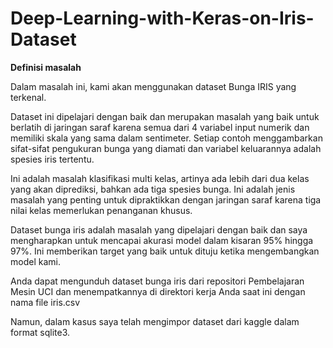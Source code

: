 # Deep-Learning-with-Keras-on-Iris-Dataset

**Definisi masalah**

Dalam masalah ini, kami akan menggunakan dataset Bunga IRIS yang terkenal.

Dataset ini dipelajari dengan baik dan merupakan masalah yang baik untuk berlatih di jaringan saraf karena semua dari 4 variabel input numerik dan memiliki skala yang sama dalam sentimeter.  Setiap contoh menggambarkan sifat-sifat pengukuran bunga yang diamati dan variabel keluarannya adalah spesies iris tertentu.

Ini adalah masalah klasifikasi multi kelas, artinya ada lebih dari dua kelas yang akan diprediksi, bahkan ada tiga spesies bunga.  Ini adalah jenis masalah yang penting untuk dipraktikkan dengan jaringan saraf karena tiga nilai kelas memerlukan penanganan khusus.

Dataset bunga iris adalah masalah yang dipelajari dengan baik dan saya mengharapkan untuk mencapai akurasi model dalam kisaran 95% hingga 97%.  Ini memberikan target yang baik untuk dituju ketika mengembangkan model kami.

Anda dapat mengunduh dataset bunga iris dari repositori Pembelajaran Mesin UCI dan menempatkannya di direktori kerja Anda saat ini dengan nama file iris.csv

Namun, dalam kasus saya telah mengimpor dataset dari kaggle dalam format sqlite3.
